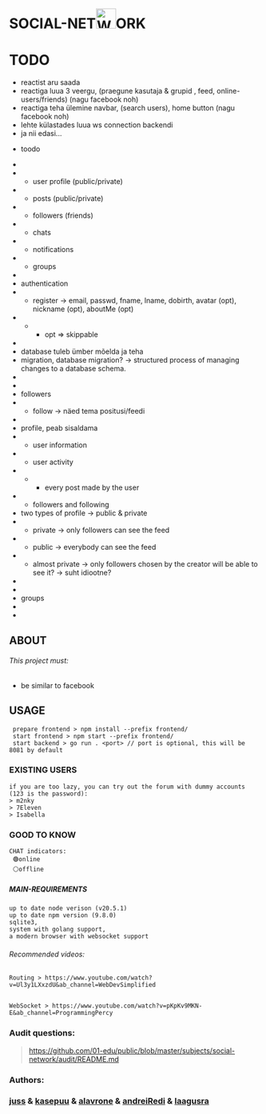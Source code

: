 # SOCIAL-NET<img src="https://01.kood.tech/git/kasepuu/social-network/raw/branch/master/frontend/src/logo.svg" alt="Website Icon" width="40" height="40" />ORK

# TODO

- reactist aru saada
- reactiga luua 3 veergu, (praegune kasutaja & grupid , feed, online-users/friends) (nagu facebook noh)
- reactiga teha ülemine navbar, (search users), home button (nagu facebook noh)
- lehte külastades luua ws connection backendi
- ja nii edasi...

* toodo

-
- - user profile (public/private)
- - posts (public/private)
- - followers (friends)
- - chats
- - notifications
- - groups
-
- authentication
- - register -> email, passwd, fname, lname, dobirth, avatar (opt), nickname (opt), aboutMe (opt)
- - - opt => skippable
-
- database tuleb ümber mõelda ja teha
- migration, database migration? -> structured process of managing changes to a database schema.
-
-
- followers
- - follow -> näed tema positusi/feedi
-
- profile, peab sisaldama
- - user information
- - user activity
- - - every post made by the user
- - followers and following
- two types of profile -> public & private
- - private -> only followers can see the feed
- - public -> everybody can see the feed
- - almost private -> only followers chosen by the creator will be able to see it? -> suht idiootne?
-
-
- groups
-
-

## ABOUT

###### This project must:

- be similar to facebook

## USAGE

```
 prepare frontend > npm install --prefix frontend/
 start frontend > npm start --prefix frontend/
 start backend > go run . <port> // port is optional, this will be 8081 by default
```

### EXISTING USERS

```
if you are too lazy, you can try out the forum with dummy accounts (123 is the password):
> m2nky
> 7Eleven
> Isabella
```

### GOOD TO KNOW

```
CHAT indicators:
 🟢online
 ⚪offline
```

##### MAIN-REQUIREMENTS

```
up to date node verison (v20.5.1)
up to date npm version (9.8.0)
sqlite3,
system with golang support,
a modern browser with websocket support
```

###### Recommended videos:

```
Routing > https://www.youtube.com/watch?v=Ul3y1LXxzdU&ab_channel=WebDevSimplified


WebSocket > https://www.youtube.com/watch?v=pKpKv9MKN-E&ab_channel=ProgrammingPercy
```

### Audit questions:

> https://github.com/01-edu/public/blob/master/subjects/social-network/audit/README.md

### Authors:

### [juss](https://01.kood.tech/git/juss) & [kasepuu](https://01.kood.tech/git/kasepuu) & [alavrone](https://01.kood.tech/git/alavrone) & [andreiRedi](https://01.kood.tech/git/andreiRedi) & [laagusra](https://01.kood.tech/git/laagusra)
